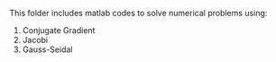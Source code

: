 This folder includes matlab codes to solve numerical problems using:
1. Conjugate Gradient
2. Jacobi
3. Gauss-Seidal 
